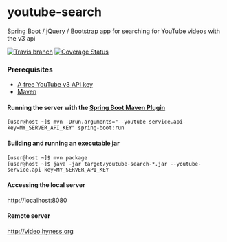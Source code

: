 # youtube-search
[Spring Boot](http://projects.spring.io/spring-boot/) / [jQuery](https://jquery.com/) / [Bootstrap](https://getbootstrap.com/) app for searching for YouTube videos with the v3 api

[![Travis branch](https://img.shields.io/travis/hyness/youtube-search/master.svg?style=flat-square)](https://travis-ci.org/hyness/youtube-search)
[![Coverage Status](https://coveralls.io/repos/github/hyness/youtube-search/badge.svg?branch=develop)](https://coveralls.io/github/hyness/youtube-search?branch=master)

### Prerequisites
* [A free YouTube v3 API key](https://developers.google.com/youtube/registering_an_application#Create_API_Keys)
* [Maven](http://maven.apache.org)

#### Running the server with the [Spring Boot Maven Plugin](https://docs.spring.io/spring-boot/docs/current/maven-plugin/run-mojo.html)
```
[user@host ~]$ mvn -Drun.arguments="--youtube-service.api-key=MY_SERVER_API_KEY" spring-boot:run
```

#### Building and running an executable jar
```
[user@host ~]$ mvn package
[user@host ~]$ java -jar target/youtube-search-*.jar --youtube-service.api-key=MY_SERVER_API_KEY
```

#### Accessing the local server
http://localhost:8080

#### Remote server
http://video.hyness.org
